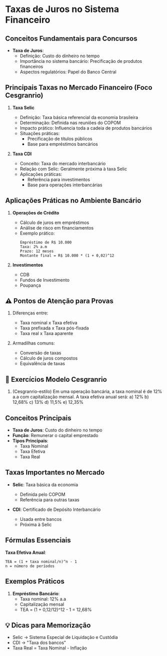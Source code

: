 # Taxas de Juros no Sistema Financeiro

## Conceitos Fundamentais para Concursos

- **Taxa de Juros**:
  - Definição: Custo do dinheiro no tempo
  - Importância no sistema bancário: Precificação de produtos financeiros
  - Aspectos regulatórios: Papel do Banco Central

## Principais Taxas no Mercado Financeiro (Foco Cesgranrio)

1. **Taxa Selic**
   - Definição: Taxa básica referencial da economia brasileira
   - Determinação: Definida nas reuniões do COPOM
   - Impacto prático: Influencia toda a cadeia de produtos bancários
   - Situações práticas:
     - Precificação de títulos públicos
     - Base para empréstimos bancários

2. **Taxa CDI**
   - Conceito: Taxa do mercado interbancário
   - Relação com Selic: Geralmente próxima à taxa Selic
   - Aplicações práticas:
     - Referência para investimentos
     - Base para operações interbancárias

## Aplicações Práticas no Ambiente Bancário

1. **Operações de Crédito**
   - Cálculo de juros em empréstimos
   - Análise de risco em financiamentos
   - Exemplo prático:
     ```
     Empréstimo de R$ 10.000
     Taxa: 2% a.m
     Prazo: 12 meses
     Montante final = R$ 10.000 * (1 + 0,02)^12
     ```

2. **Investimentos**
   - CDB
   - Fundos de Investimento
   - Poupança

## ⚠️ Pontos de Atenção para Provas

1. Diferenças entre:
   - Taxa nominal x Taxa efetiva
   - Taxa prefixada x Taxa pós-fixada
   - Taxa real x Taxa aparente

2. Armadilhas comuns:
   - Conversão de taxas
   - Cálculo de juros compostos
   - Equivalência de taxas

## 📝 Exercícios Modelo Cesgranrio

1. (Cesgranrio-estilo) Em uma operação bancária, a taxa nominal é de 12% a.a com capitalização mensal. A taxa efetiva anual será:
   a) 12%
   b) 12,68%
   c) 13%
   d) 11,5%
   e) 12,35%

## Conceitos Principais

- **Taxa de Juros**: Custo do dinheiro no tempo
- **Função**: Remunerar o capital emprestado
- **Tipos Principais**:
  - Taxa Nominal
  - Taxa Efetiva
  - Taxa Real

## Taxas Importantes no Mercado

- **Selic**: Taxa básica da economia
  - Definida pelo COPOM
  - Referência para outras taxas

- **CDI**: Certificado de Depósito Interbancário
  - Usada entre bancos
  - Próxima à Selic

## Fórmulas Essenciais

**Taxa Efetiva Anual**:
```
TEA = (1 + taxa nominal/n)^n - 1
n = número de períodos
```

## Exemplos Práticos

1. **Empréstimo Bancário**:
   - Taxa nominal: 12% a.a
   - Capitalização mensal
   - TEA = (1 + 0,12/12)^12 - 1 = 12,68%

## 💡 Dicas para Memorização

- Selic → Sistema Especial de Liquidação e Custódia
- CDI → "Taxa dos bancos"
- Taxa Real = Taxa Nominal - Inflação